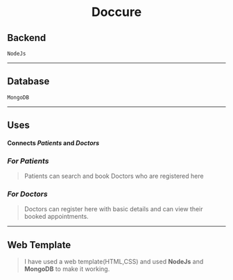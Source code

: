 # <p align="center">Doccure</p>


## Backend
    NodeJs
---

## Database
    MongoDB
---

## Uses
#### Connects *Patients* and *Doctors*
### _For Patients_
>Patients can search and book Doctors who are registered here

### _For Doctors_
>Doctors can register here with basic details and can view their booked appointments.
---

## Web Template
>I have used a web template(HTML,CSS) and used **NodeJs** and **MongoDB** to make it working.
